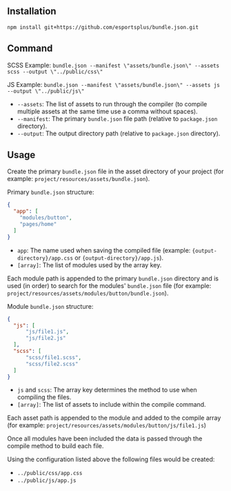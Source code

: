 ## Installation

```
npm install git+https://github.com/esportsplus/bundle.json.git
```

## Command

SCSS Example: `bundle.json --manifest \"assets/bundle.json\" --assets scss --output \"../public/css\"`

JS Example: `bundle.json --manifest \"assets/bundle.json\" --assets js --output \"../public/js\"`

* `--assets`: The list of assets to run through the compiler (to compile multiple assets at the same time use a comma without spaces).
* `--manifest`: The primary `bundle.json` file path (relative to `package.json` directory).
* `--output`: The output directory path (relative to `package.json` directory).

## Usage

Create the primary `bundle.json` file in the asset directory of your project (for example: `project/resources/assets/bundle.json`).

Primary `bundle.json` structure:

```json
{
  "app": [
    "modules/button",
    "pages/home"
  ]
}
```

* `app`: The name used when saving the compiled file (example: `{output-directory}/app.css` or `{output-directory}/app.js`).
* `[array]`: The list of modules used by the array key.

Each module path is appended to the primary `bundle.json` directory and is used (in order) to search for the modules' `bundle.json` file (for example: `project/resources/assets/modules/button/bundle.json`).

Module `bundle.json` structure:

```json
{
  "js": [
      "js/file1.js",
      "js/file2.js"
  ],
  "scss": [
      "scss/file1.scss",
      "scss/file2.scss"
  ]
}
```

* `js` and `scss`: The array key determines the method to use when compiling the files.
* `[array]`: The list of assets to include within the compile command.

Each asset path is appended to the module and added to the compile array (for example: `project/resources/assets/modules/button/js/file1.js`)

Once all modules have been included the data is passed through the compile method to build each file.

Using the configuration listed above the following files would be created:

* `../public/css/app.css`
* `../public/js/app.js`
